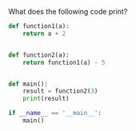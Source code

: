 What does the following code print?

```python
def function1(a):
    return a + 2


def function2(a):
    return function1(a) - 5


def main():
    result = function2(3)
    print(result)

if __name__ == '__main__':
    main()
```